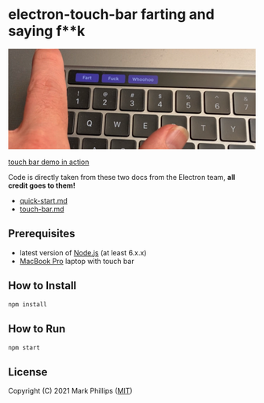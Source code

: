 # electron-touch-bar farting and saying f**k

![touch bar screenshot](./images/demo.png)

[touch bar demo in action](https://youtu.be/X6nTunDjzIc)

Code is directly taken from these two docs from the Electron team, **all credit goes to them!**

* [quick-start.md](https://github.com/electron/electron/blob/master/docs/tutorial/quick-start.md)
* [touch-bar.md](https://github.com/electron/electron/blob/master/docs/api/touch-bar.md)

## Prerequisites

* latest version of [Node.js](https://nodejs.org/) (at least 6.x.x)
* [MacBook Pro](http://www.apple.com/macbook-pro/) laptop with touch bar

## How to Install

    npm install
    
## How to Run

    npm start

## License

Copyright (C) 2021 Mark Phillips ([MIT](LICENSE))
